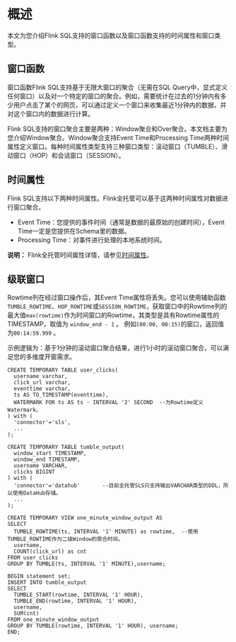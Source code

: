 # 概述

本文为您介绍Flink SQL支持的窗口函数以及窗口函数支持的时间属性和窗口类型。

## 窗口函数

窗口函数Flink SQL支持基于无限大窗口的聚合（无需在SQL Query中，显式定义任何窗口）以及对一个特定的窗口的聚合。例如，需要统计在过去的1分钟内有多少用户点击了某个的网页，可以通过定义一个窗口来收集最近1分钟内的数据，并对这个窗口内的数据进行计算。

Flink SQL支持的窗口聚合主要是两种：Window聚合和Over聚合。本文档主要为您介绍Window聚合。Window聚合支持Event Time和Processing Time两种时间属性定义窗口。每种时间属性类型支持三种窗口类型：滚动窗口（TUMBLE）、滑动窗口（HOP）和会话窗口（SESSION）。

## 时间属性

Flink SQL支持以下两种时间属性。Flink全托管可以基于这两种时间属性对数据进行窗口聚合。

-   Event Time：您提供的事件时间（通常是数据的最原始的创建时间），Event Time一定是您提供在Schema里的数据。
-   Processing Time：对事件进行处理的本地系统时间。

**说明：** Flink全托管时间属性详情，请参见[时间属性](https://ci.apache.org/projects/flink/flink-docs-release-1.11/dev/table/streaming/time_attributes.html)。

## 级联窗口

Rowtime列在经过窗口操作后，其Event Time属性将丢失。您可以使用辅助函数`TUMBLE_ROWTIME`、`HOP_ROWTIME`或`SESSION_ROWTIME`，获取窗口中的Rowtime列的最大值`max(rowtime)`作为时间窗口的Rowtime，其类型是具有Rowtime属性的TIMESTAMP，取值为 `window_end - 1` 。 例如`[00:00, 00:15)`的窗口，返回值为`00:14:59.999` 。

示例逻辑为：基于1分钟的滚动窗口聚合结果，进行1小时的滚动窗口聚合，可以满足您的多维度开窗需求。

```
CREATE TEMPORARY TABLE user_clicks(
  username varchar,
  click_url varchar,
  eventtime varchar,														
  ts AS TO_TIMESTAMP(eventtime),
  WATERMARK FOR ts AS ts - INTERVAL '2' SECOND  --为Rowtime定义Watermark。
) with (
  'connector'='sls',
  ...
);

CREATE TEMPORARY TABLE tumble_output(
  window_start TIMESTAMP,
  window_end TIMESTAMP,
  username VARCHAR,
  clicks BIGINT
) with (
  'connector'='datahub'       --目前全托管SLS只支持输出VARCHAR类型的DDL，所以使用DataHub存储。
  ...
);

CREATE TEMPORARY VIEW one_minute_window_output AS 
SELECT 
  TUMBLE_ROWTIME(ts, INTERVAL '1' MINUTE) as rowtime,  --使用TUMBLE_ROWTIME作为二级Window的聚合时间。
  username, 
  COUNT(click_url) as cnt
FROM user_clicks
GROUP BY TUMBLE(ts, INTERVAL '1' MINUTE),username;

BEGIN statement set;
INSERT INTO tumble_output
SELECT
  TUMBLE_START(rowtime, INTERVAL '1' HOUR),
  TUMBLE_END(rowtime, INTERVAL '1' HOUR),
  username,
  SUM(cnt)
FROM one_minute_window_output
GROUP BY TUMBLE(rowtime, INTERVAL '1' HOUR), username;
END;
```

